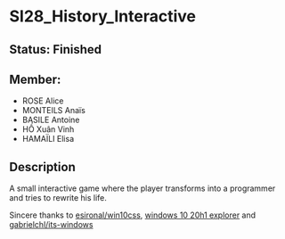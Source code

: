 # SI28_History_Interactive

## Status: Finished

## Member:

 - ROSE Alice
 - MONTEILS Anaïs
 - BASILE Antoine
 - HỒ Xuân Vinh
 - HAMAÏLI Elisa

## Description
  A small interactive game where the player transforms into a programmer and tries to rewrite his life.

Sincere thanks to [esironal/win10css](https://github.com/esironal/win10css), [windows 10 20h1 explorer](https://codepen.io/nathel/pen/WNvvOLp) and [gabrielchl/its-windows](https://github.com/gabrielchl/its-windows) 
